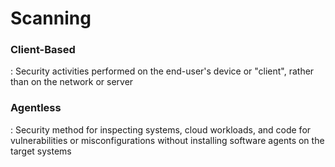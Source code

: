 # Scanning

### Client-Based
 : Security activities performed on the end-user's device or "client", rather than on the network or server


### Agentless
 : Security method for inspecting systems, cloud workloads, and code for vulnerabilities or misconfigurations without installing software agents on the target systems